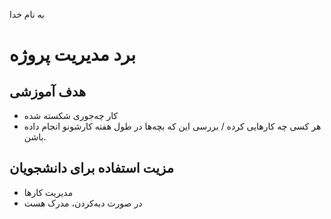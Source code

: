 به نام خدا

# برد مدیریت پروژه

## هدف آموزشی
- کار چه‌جوری شکسته شده
- هر کسی چه کارهایی کرده / بررسی این که بچه‌ها در طول هفته کارشونو انجام داده باشن.

## مزیت استفاده برای دانشجویان
- مدیریت کارها
- در صورت دبه‌کردن، مدرک هست
